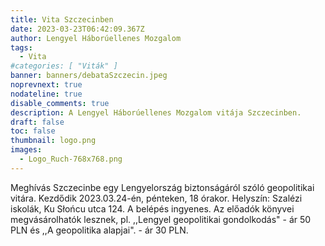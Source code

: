 ```yaml
---
title: Vita Szczecinben
date: 2023-03-23T06:42:09.367Z
author: Lengyel Háborúellenes Mozgalom
tags:
  - Vita
#categories: [ "Viták" ]
banner: banners/debataSzczecin.jpeg
noprevnext: true
nodateline: true
disable_comments: true
description: A Lengyel Háborúellenes Mozgalom vitája Szczecinben.
draft: false
toc: false
thumbnail: logo.png
images:
  - Logo_Ruch-768x768.png
---
```


Meghívás Szczecinbe egy Lengyelország biztonságáról szóló geopolitikai vitára. Kezdődik 2023.03.24-én, pénteken, 18 órakor. Helyszín: Szalézi iskolák, Ku Słońcu utca 124. A belépés ingyenes. Az előadók könyvei megvásárolhatók lesznek, pl. ,,Lengyel geopolitikai gondolkodás" - ár 50 PLN és ,,A geopolitika alapjai". - ár 30 PLN.
